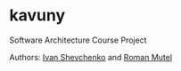 # kavuny

Software Architecture Course Project

Authors: [Ivan Shevchenko](https://github.com/ishevche) and [Roman Mutel](https://github.com/rwmutel)
